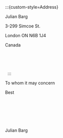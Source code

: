 
:::{custom-style=Address}

Julian Barg

3-299 Simcoe St.

London ON N6B 1J4

Canada

&nbsp;

&nbsp;

&nbsp;
:::

<!-- Recipient -->





To whom it may concern







Best

&nbsp;

&nbsp;

&nbsp;

Julian Barg
